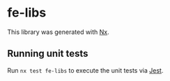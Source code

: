# fe-libs

This library was generated with [Nx](https://nx.dev).

## Running unit tests

Run `nx test fe-libs` to execute the unit tests via [Jest](https://jestjs.io).
